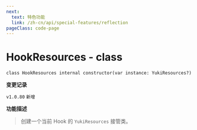 ```yaml
---
next:
  text: 特色功能
  link: /zh-cn/api/special-features/reflection
pageClass: code-page
---
```


# HookResources <span class="symbol">- class</span>

```kotlin:no-line-numbers
class HookResources internal constructor(var instance: YukiResources?)
```

**变更记录**

`v1.0.80` `新增`

**功能描述**

> 创建一个当前 Hook 的 `YukiResources` 接管类。